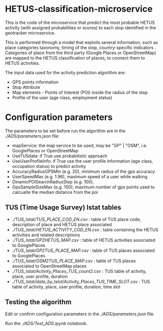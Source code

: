 # HETUS-classification-microservice
This is the code of the microservice that predict the most probable HETUS activity (with assigned probabilities or scores) to each stop identified in the geotracker microservice.

This is performed through a model that exploits several information, such as place categories taxonomy, timing of the stop, country-specific indicators . Categories of place from the third party (Google Places or OpenStreetMap) are mapped to the HETUS classification of places, to connect them to HETUS activities.

The input data used for the activity prediction algorithm are:

- GPS points information
- Stop Attribute
- Map elements - Points of Interest (POI) inside the radius of the stop
- Profile of the user (age class, employment status)

# Configuration parameters

The parameters to be set before run the algorithm are in the _./ADS/parameters.json_ file:

- mapService: the map service to be used, may be "GP" | "OSM", i.e. GooglePlaces or OpenStreetMap
- UseTUSdata: if True use probabilistic approach
- UseUserProfileInfo: if True use the user profile information (age class, occupation status) to predict activity
- AccuracyRadiusGPSMin (e.g. 20), minimum radius of the gps accuracy
- UserSpeedMax (e.g. 1.96), maximum speed of a user while walking
- DinamicPOISearchRadiusStep (e.g. 100), 
- GpsSampleSizeMax (e.g. 100), maximum number of gps points used to calcualte the median distance from the poi

## TUS (Time Usage Survey) Istat tables

- _./TUS_Istat/TUS_PLACE_COD_EN.csv_ : table of TUS place code, description of place and HETUS place associated
- _./TUS_Istat/HETUS_ACTIVITY_COD_EN.csv_ : table containing the HETUS activities and related descriptions
- _./TUS_Istat/GP2HETUS_MAP.csv_ : table of HETUS activities associated to GooglePlaces
- _./TUS_Istat/GP2TUS_PLACE_MAP.csv_ : table of TUS places associated to GooglePlaces
- _./TUS_Istat/OSM2TUS_PLACE_MAP.csv_ : table of TUS places associated to OpenStreetMap places
- _./TUS_Istat/Activity_Places_TUS_count2.csv_ : TUS table of activity, place, user profile, duration
- _./TUS_Istat/data_by_tslot/Activity_Places_TUS_TIME_SLOT.csv_ : TUS table of activity, place, user profile, duration, time slot

## Testing the algorithm

Edit or confirm configuration parameters in the _./ADS/parameters.json_ file.

Run the _./ADS/Test_ADS.ipynb_ notebook.
